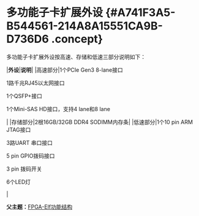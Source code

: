# 多功能子卡扩展外设 {#A741F3A5-B544561-214A8A15551CA9B-D736D6 .concept}

多功能子卡扩展外设按高速、存储和低速三部分说明如下：

|**外设**|**说明**|
|高速部分|1个PCIe Gen3 8-lane接口

 1路千兆RJ45以太网接口

 1个QSFP+接口

 1个Mini-SAS HD接口，支持4 lane和8 lane

|
|存储部分|2根16GB/32GB DDR4 SODIMM内存条|
|低速部分|1个10 pin ARM JTAG接口

 3路UART 串口接口

 5 pin GPIO拨码接口

 3 pin 拨码开关

 6个LED灯

|

**父主题：**[FPGA-Elf功能结构](../concepts/EpicElfug_fpga_elf功能结构.md)

